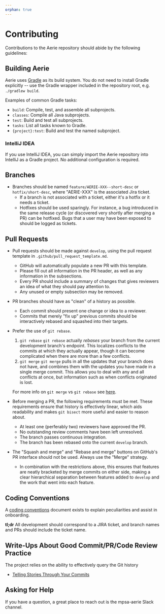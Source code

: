 ```yaml
---
orphan: true
---
```


# Contributing

Contributions to the Aerie repository should abide by the following guidelines:

## Building Aerie

Aerie uses [Gradle](https://docs.gradle.org/) as its build system.
You do not need to install Gradle explicitly -- use the Gradle wrapper
included in the repository root, e.g. `./gradlew build`.

Examples of common Gradle tasks:
* `build`: Compile, test, and assemble all subprojects.
* `classes`: Compile all Java subprojects.
* `test`: Build and test all subprojects.
* `tasks`: List all tasks known to Gradle.
* `{project}:test`: Build and test the named subproject.

### IntelliJ IDEA

If you use IntelliJ IDEA, you can simply import the Aerie repository
into IntelliJ as a Gradle project. No additional configuration is required.

## Branches

* Branches should be named `feature/AERIE-XXX--short-desc` or `hotfix/short-desc`, where "AERIE-XXX" is the associated Jira ticket.
  - If a branch is not associated with a ticket, either it's a hotfix or it needs a ticket.
  - Hotfixes should be used sparingly. For instance, a bug introduced in the same release cycle (or discovered very shortly
    after merging a PR) can be hotfixed. Bugs that a user may have been exposed to should be logged as tickets.

## Pull Requests

* Pull requests should be made against `develop`, using the pull request template in `.github/pull_request_template.md`.
  - GitHub will automatically populate a new PR with this template.
  - Please fill out all information in the PR header, as well as any information in the subsections.
  - Every PR should include a summary of changes that gives reviewers an idea of what they should pay attention to.
  - Any unused or empty subsection may be removed.
* PR branches should have as "clean" of a history as possible.
  - Each commit should present one change or idea to a reviewer.
  - Commits that merely "fix up" previous commits should be interactively rebased and squashed into their targets.
* Prefer the use of `git rebase`.
  1. `git rebase`
        `git rebase` actually _rebases_ your branch from the current development branch's endpoint. This localizes conflicts
        to the commits at which they actually appear, though it can become complicated when there are more than a few
        conflicts.
  2. `git merge`
        `git merge` pulls in all the updates that your branch does not have, and combines them with the updates you have
        made in a single merge commit. This allows you to deal with any and all conflicts at once, but information such as
        when conflicts originated is lost.

  For more info on `git merge` vs `git rebase` see [here](https://www.atlassian.com/git/tutorials/merging-vs-rebasing).

* Before merging a PR, the following requirements must be met. These requirements ensure that history is
  effectively linear, which aids readability and makes `git bisect` more useful and easier to reason about.
  - At least one (perferably two) reviewers have approved the PR.
  - No outstanding review comments have been left unresolved.
  - The branch passes continuous integration.
  - The branch has been rebased onto the current `develop` branch.
* The "Squash and merge" and "Rebase and merge" buttons on GitHub's PR interface should not be used.
  Always use the "Merge" strategy.
  - In combination with the restrictions above, this ensures that features are neatly bracketed by merge commits
    on either side, making a clear hierarchical separation between features added to `develop` and the work
    that went into each feature.

## Coding Conventions

A [coding conventions](conventions.md) document exists to explain peculiarities and assist in onboarding.

**tl;dr**
All development should correspond to a JIRA ticket, and branch names and PRs should include the ticket name.

## Write-Ups About Good Commit/PR/Code Review Practice

The project relies on the ability to effectively query the Git history
* [Telling Stories Through Your Commits](https://blog.mocoso.co.uk/talks/2015/01/12/telling-stories-through-your-commits/)

## Asking for Help

If you have a question, a great place to reach out is the mpsa-aerie Slack channel.
